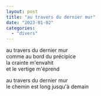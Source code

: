 ```yaml
---
layout: post
title: "au travers du dernier mur"
date: "2023-01-02"
categories:
  - "divers"
---
```


au travers du dernier mur  
comme au bord du précipice  
la crainte m'envahit  
et le vertige m'éprend

au travers du dernier mur  
le chemin est long jusqu'à demain
